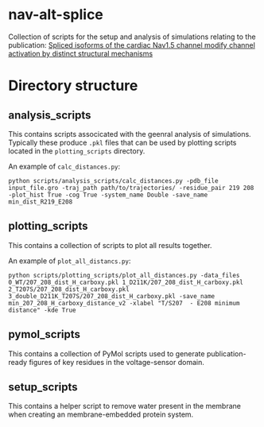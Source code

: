 # nav-alt-splice
Collection of scripts for the setup and analysis of simulations relating to the publication: [Spliced isoforms of the cardiac Nav1.5 channel modify channel activation by distinct structural mechanisms](https://rupress.org/jgp/article-abstract/154/5/e202112906/213074/Spliced-isoforms-of-the-cardiac-Nav1-5-channel?redirectedFrom=fulltext)

# Directory structure
## analysis_scripts
This contains scripts associcated with the geenral analysis of simulations. Typically these produce `.pkl` files that can be used by plotting scripts located in the `plotting_scripts` directory.

An example of `calc_distances.py`:

```
python scripts/analysis_scripts/calc_distances.py -pdb_file input_file.gro -traj_path path/to/trajectories/ -residue_pair 219 208 -plot_hist True -cog True -system_name Double -save_name min_dist_R219_E208
```

## plotting_scripts
This contains a collection of scripts to plot all results together.

An example of `plot_all_distancs.py`:

```
python scripts/plotting_scripts/plot_all_distances.py -data_files 0_WT/207_208_dist_H_carboxy.pkl 1_D211K/207_208_dist_H_carboxy.pkl 2_T207S/207_208_dist_H_carboxy.pkl 3_double_D211K_T207S/207_208_dist_H_carboxy.pkl -save_name min_207_208_H_carboxy_distance_v2 -xlabel "T/S207  - E208 minimum distance" -kde True
```

## pymol_scripts
This contains a collection of PyMol scripts used to generate publication-ready figures of key residues in the voltage-sensor domain.

## setup_scripts
This contains a helper script to remove water present in the membrane when creating an membrane-embedded protein system.